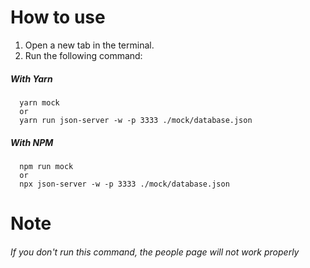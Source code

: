 # How to use

1. Open a new tab in the terminal.
2. Run the following command:

##### With Yarn

```
  yarn mock
  or
  yarn run json-server -w -p 3333 ./mock/database.json

```

##### With NPM

```
  npm run mock
  or
  npx json-server -w -p 3333 ./mock/database.json

```

# Note

###### If you don't run this command, the people page will not work properly
